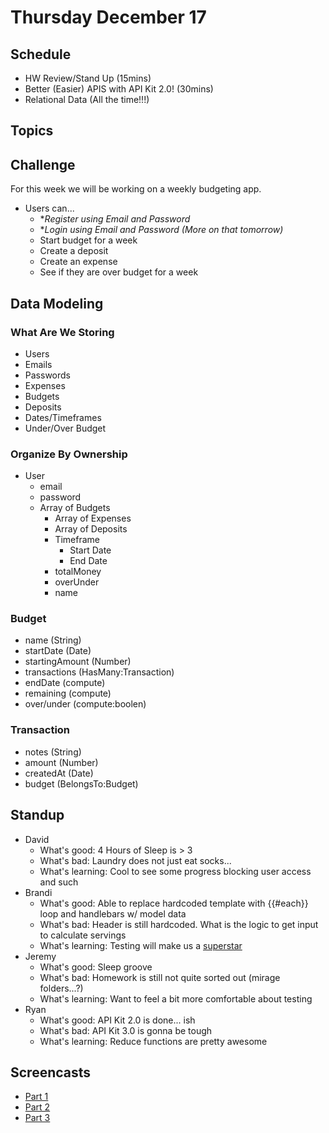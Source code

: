 # Thursday December 17

## Schedule

- HW Review/Stand Up (15mins)
- Better (Easier) APIS with API Kit 2.0! (30mins)
- Relational Data (All the time!!!)

## Topics



## Challenge

For this week we will be working on a weekly budgeting app.

* Users can...
  - **Register using Email and Password*
  - **Login using Email and Password (More on that tomorrow)*
  - Start budget for a week
  - Create a deposit
  - Create an expense
  - See if they are over budget for a week

## Data Modeling

### What Are We Storing

- Users
- Emails
- Passwords
- Expenses
- Budgets
- Deposits
- Dates/Timeframes
- Under/Over Budget

### Organize By Ownership

- User
  * email
  * password
  * Array of Budgets
    - Array of Expenses
    - Array of Deposits
    - Timeframe
      * Start Date
      * End Date
    - totalMoney
    - overUnder
    - name

### Budget

- name (String)
- startDate (Date)
- startingAmount (Number)
- transactions (HasMany:Transaction)
- endDate (compute)
- remaining (compute)
- over/under (compute:boolen)

### Transaction

- notes (String)
- amount (Number)
- createdAt (Date)
- budget (BelongsTo:Budget)

## Standup

- David
  * What's good: 4 Hours of Sleep is > 3
  * What's bad: Laundry does not just eat socks...
  * What's learning: Cool to see some progress blocking user access and such
- Brandi
  * What's good: Able to replace hardcoded template with {{#each}} loop and handlebars w/ model data
  * What's bad: Header is still hardcoded. What is the logic to get input to calculate servings
  * What's learning: Testing will make us a [superstar](http://i.imgur.com/29KhR.gif)
- Jeremy
  * What's good: Sleep groove
  * What's bad: Homework is still not quite sorted out (mirage folders...?)
  * What's learning: Want to feel a bit more comfortable about testing
- Ryan
  * What's good: API Kit 2.0 is done... ish
  * What's bad: API Kit 3.0 is gonna be tough
  * What's learning: Reduce functions are pretty awesome

## Screencasts

- [Part 1](https://vimeo.com/149326018)
- [Part 2](https://vimeo.com/149326017)
- [Part 3](https://vimeo.com/149326019)
